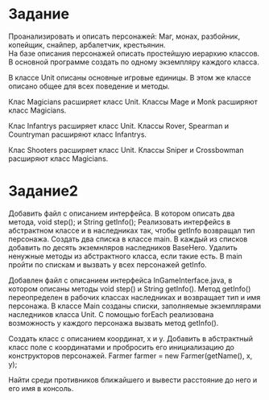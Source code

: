 # Задание
Проанализировать и описать персонажей: 
Маг, монах, разбойник, копейщик, снайпер, арбалетчик, крестьянин.   
На базе описания персонажей описать простейшую иерархию классов.   
В основной программе создать по одному экземпляру каждого класса.

В классе Unit описаны основные игровые единицы. В этом же классе описано общее для всех поведение и методы.

Клас Magicians расширяет класс Unit. Классы Mage и Monk расширяют класс Magicians.

Клас Infantrys расширяет класс Unit. Классы Rover, Spearman и Countryman расширяют класс Infantrys.

Клас Shooters расширяет класс Unit. Классы Sniper и Crossbowman расширяют класс Magicians.


# Задание2
Добавить файл с описанием интерфейса. В котором описать два метода, void step(); и String getInfo(); Реализовать интерфейсs в абстрактном классе и в наследниках так, чтобы getInfo возвращал тип персонажа. Создать два списка в классе main. В каждый из списков добавить по десять экземнляров наследников BaseHero. Удалить ненужные методы из абстрактного класса, если такие есть. В main пройти по спискам и вызвать у всех персонажей getInfo.

Добавлен файл с описанием интерфейса InGameInterface.java, в котором описаны методы  void step() и String getInfo(). Метод getInfo() переопределен в рабочих классах наследниках и возвращает тип и имя персонажа.
В классе Main созданы списки, заполняемые экземплярами наследников класса Unit. C помощью forEach реализована возможность у каждого персонажа вызвать метод getInfo().

Создать класс с описанием координат, x и y.
Добавить в абстрактный класс поле с координатами и пробросить его инициализацию до конструкторов персонажей. Farmer farmer = new Farmer(getName(), x, y);

Найти среди противников ближайшего и вывести расстояние до него и его имя в консоль.